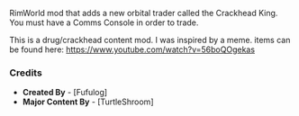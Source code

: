 RimWorld mod that adds a new orbital trader called the Crackhead King. 
You must have a Comms Console in order to trade.

This is a drug/crackhead content mod. I was inspired by a meme. items can be found here:
https://www.youtube.com/watch?v=56boQOgekas


### Credits

- **Created By** - [Fufulog]
- **Major Content By** - [TurtleShroom]
